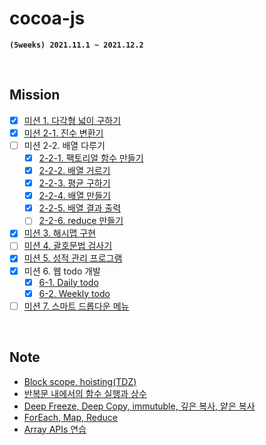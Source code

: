 # **cocoa-js**

**`(5weeks) 2021.11.1 ~ 2021.12.2`**

<br>

## **Mission**

- [x] [미션 1. 다각형 넓이 구하기](mission/mission_01/01_get_area.js)
- [x] [미션 2-1. 진수 변환기](mission/mission_02/02_1_notation.js)
- [ ] 미션 2-2. 배열 다루기
  - [x] [2-2-1. 팩토리얼 함수 만들기](mission/mission_02/02_2_1_factorial.js)
  - [x] [2-2-2. 배열 거르기](mission/mission_02/02_2_2_array.js)
  - [x] [2-2-3. 평균 구하기](mission/mission_02/02_2_3_array.js)
  - [x] [2-2-4. 배열 만들기](mission/mission_02/02_2_4_array.js)
  - [x] [2-2-5. 배열 결과 출력](mission/mission_02/02_2_5_array.js)
  - [ ] [2-2-6. reduce 만들기]()
- [x] [미션 3. 해시맵 구현](mission/mission_03/03_hash_map.js)
- [ ] [미션 4. 괄호문법 검사기]()
- [x] [미션 5. 성적 관리 프로그램](mission/mission_05/05_score_program.js)
- [x] 미션 6. 웹 todo 개발
  - [x] [6-1. Daily todo](mission/mission_06/todo_list_ver_today)
  - [x] [6-2. Weekly todo](mission/mission_06/todo_list_ver_week)
- [ ] [미션 7. 스마트 드롭다운 메뉴]()

<br>

## **Note**

- [Block scope, hoisting(TDZ)](note/01_block-scope_hoisting,%20this.md)
- [반복문 내에서의 함수 실행과 상수](note/02_function_in_loops.md)
- [Deep Freeze, Deep Copy, immutuble, 깊은 복사, 얕은 복사](note/03_deep-copy_deep-freezing.md)
- [ForEach, Map, Reduce](note/04_foreach_map_reduce.md)
- [Array APIs 연습](note/05_array_api.md)
